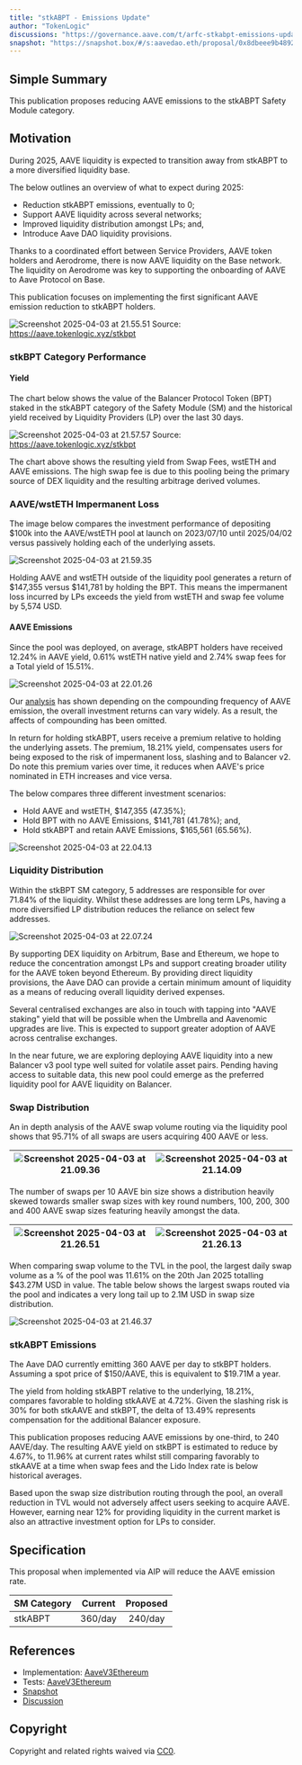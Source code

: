 ```yaml
---
title: "stkABPT - Emissions Update"
author: "TokenLogic"
discussions: "https://governance.aave.com/t/arfc-stkabpt-emissions-update/21683"
snapshot: "https://snapshot.box/#/s:aavedao.eth/proposal/0x8dbeee9b489266cfefb8cb3c75fb0791d364975eed48cee951ff04fd17ee57c1"
---
```


## Simple Summary

This publication proposes reducing AAVE emissions to the stkABPT Safety Module category.

## Motivation

During 2025, AAVE liquidity is expected to transition away from stkABPT to a more diversified liquidity base.

The below outlines an overview of what to expect during 2025:

- Reduction stkABPT emissions, eventually to 0;
- Support AAVE liquidity across several networks;
- Improved liquidity distribution amongst LPs; and,
- Introduce Aave DAO liquidity provisions.

Thanks to a coordinated effort between Service Providers, AAVE token holders and Aerodrome, there is now AAVE liquidity on the Base network. The liquidity on Aerodrome was key to supporting the onboarding of AAVE to Aave Protocol on Base.

This publication focuses on implementing the first significant AAVE emission reduction to stkABPT holders.

![Screenshot 2025-04-03 at 21.55.51](https://hackmd.io/_uploads/SJ8k8uhaJg.png)
Source: https://aave.tokenlogic.xyz/stkbpt

### stkBPT Category Performance

#### Yield

The chart below shows the value of the Balancer Protocol Token (BPT) staked in the stkABPT category of the Safety Module (SM) and the historical yield received by Liquidity Providers (LP) over the last 30 days.

![Screenshot 2025-04-03 at 21.57.57](https://hackmd.io/_uploads/S1PwL_3pkx.png)
Source: https://aave.tokenlogic.xyz/stkbpt

The chart above shows the resulting yield from Swap Fees, wstETH and AAVE emissions. The high swap fee is due to this pooling being the primary source of DEX liquidity and the resulting arbitrage derived volumes.

### AAVE/wstETH Impermanent Loss

The image below compares the investment performance of depositing $100k into the AAVE/wstETH pool at launch on 2023/07/10 until 2025/04/02 versus passively holding each of the underlying assets.

![Screenshot 2025-04-03 at 21.59.35](https://hackmd.io/_uploads/H1xA8_2pJe.png)

Holding AAVE and wstETH outside of the liquidity pool generates a return of $147,355 versus $141,781 by holding the BPT. This means the impermanent loss incurred by LPs exceeds the yield from wstETH and swap fee volume by 5,574 USD.

#### AAVE Emissions

Since the pool was deployed, on average, stkABPT holders have received 12.24% in AAVE yield, 0.61% wstETH native yield and 2.74% swap fees for a Total yield of 15.51%.

![Screenshot 2025-04-03 at 22.01.26](https://hackmd.io/_uploads/HJK4vO2aJl.png)

Our [analysis](https://aave.tokenlogic.xyz/stkbpt) has shown depending on the compounding frequency of AAVE emission, the overall investment returns can vary widely. As a result, the affects of compounding has been omitted.

In return for holding stkABPT, users receive a premium relative to holding the underlying assets. The premium, 18.21% yield, compensates users for being exposed to the risk of impermanent loss, slashing and to Balancer v2. Do note this premium varies over time, it reduces when AAVE's price nominated in ETH increases and vice versa.

The below compares three different investment scenarios:

- Hold AAVE and wstETH, $147,355 (47.35%);
- Hold BPT with no AAVE Emissions, $141,781 (41.78%); and,
- Hold stkABPT and retain AAVE Emissions, $165,561 (65.56%).

![Screenshot 2025-04-03 at 22.04.13](https://hackmd.io/_uploads/Bkg9CvunaJl.png)

### Liquidity Distribution

Within the stkBPT SM category, 5 addresses are responsible for over 71.84% of the liquidity. Whilst these addresses are long term LPs, having a more diversified LP distribution reduces the reliance on select few addresses.

![Screenshot 2025-04-03 at 22.07.24](https://hackmd.io/_uploads/SJC5udnTJx.png)

By supporting DEX liquidity on Arbitrum, Base and Ethereum, we hope to reduce the concentration amongst LPs and support creating broader utility for the AAVE token beyond Ethereum. By providing direct liquidity provisions, the Aave DAO can provide a certain minimum amount of liquidity as a means of reducing overall liquidity derived expenses.

Several centralised exchanges are also in touch with tapping into "AAVE staking" yield that will be possible when the Umbrella and Aavenomic upgrades are live. This is expected to support greater adoption of AAVE across centralise exchanges.

In the near future, we are exploring deploying AAVE liquidity into a new Balancer v3 pool type well suited for volatile asset pairs. Pending having access to suitable data, this new pool could emerge as the preferred liquidity pool for AAVE liquidity on Balancer.

### Swap Distribution

An in depth analysis of the AAVE swap volume routing via the liquidity pool shows that 95.71% of all swaps are users acquiring 400 AAVE or less.

| ![Screenshot 2025-04-03 at 21.09.36](https://hackmd.io/_uploads/HyaWov36ke.png) | ![Screenshot 2025-04-03 at 21.14.09](https://hackmd.io/_uploads/Hkg7nDhTkg.png) |
| :-----------------------------------------------------------------------------: | :-----------------------------------------------------------------------------: |

The number of swaps per 10 AAVE bin size shows a distribution heavily skewed towards smaller swap sizes with key round numbers, 100, 200, 300 and 400 AAVE swap sizes featuring heavily amongst the data.

| ![Screenshot 2025-04-03 at 21.26.51](https://hackmd.io/_uploads/r17Vk_hT1l.png) | ![Screenshot 2025-04-03 at 21.26.13](https://hackmd.io/_uploads/HyUxy_hT1e.png) |
| :-----------------------------------------------------------------------------: | :-----------------------------------------------------------------------------: |

When comparing swap volume to the TVL in the pool, the largest daily swap volume as a % of the pool was 11.61% on the 20th Jan 2025 totalling $43.27M USD in value. The table below shows the largest swaps routed via the pool and indicates a very long tail up to 2.1M USD in swap size distribution.

![Screenshot 2025-04-03 at 21.46.37](https://hackmd.io/_uploads/S1Z67On6yl.png)

### stkABPT Emissions

The Aave DAO currently emitting 360 AAVE per day to stkBPT holders. Assuming a spot price of $150/AAVE, this is equivalent to $19.71M a year.

The yield from holding stkABPT relative to the underlying, 18.21%, compares favorable to holding stkAAVE at 4.72%. Given the slashing risk is 30% for both stkAAVE and stkBPT, the delta of 13.49% represents compensation for the additional Balancer exposure.

This publication proposes reducing AAVE emissions by one-third, to 240 AAVE/day. The resulting AAVE yield on stkBPT is estimated to reduce by 4.67%, to 11.96% at current rates whilst still comparing favorably to stkAAVE at a time when swap fees and the Lido Index rate is below historical averages.

Based upon the swap size distribution routing through the pool, an overall reduction in TVL would not adversely affect users seeking to acquire AAVE. However, earning near 12% for providing liquidity in the current market is also an attractive investment option for LPs to consider.

## Specification

This proposal when implemented via AIP will reduce the AAVE emission rate.

| SM Category | Current | Proposed |
| :---------- | :-----: | :------: |
| stkABPT     | 360/day | 240/day  |

## References

- Implementation: [AaveV3Ethereum](https://github.com/bgd-labs/aave-proposals-v3/blob/main/src/20250417_AaveV3Ethereum_StkABPTEmissionsUpdate/AaveV3Ethereum_StkABPTEmissionsUpdate_20250417.sol)
- Tests: [AaveV3Ethereum](https://github.com/bgd-labs/aave-proposals-v3/blob/main/src/20250417_AaveV3Ethereum_StkABPTEmissionsUpdate/AaveV3Ethereum_StkABPTEmissionsUpdate_20250417.t.sol)
- [Snapshot](https://snapshot.box/#/s:aavedao.eth/proposal/0x8dbeee9b489266cfefb8cb3c75fb0791d364975eed48cee951ff04fd17ee57c1)
- [Discussion](https://governance.aave.com/t/arfc-stkabpt-emissions-update/21683)

## Copyright

Copyright and related rights waived via [CC0](https://creativecommons.org/publicdomain/zero/1.0/).
